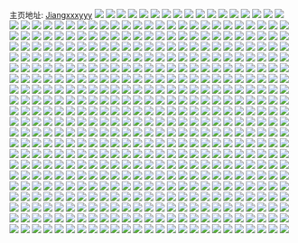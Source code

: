 主页地址: [Jiangxxxyyy](https://weibo.com/u/7471927245) 
![](https://wx4.sinaimg.cn/mw2000/0089FrBzly1h9nvkl5p7vj32eo37k4qr.jpg) 
![](https://wx4.sinaimg.cn/mw2000/0089FrBzly1h9nvkn4hvcj32012o11ky.jpg) 
![](https://wx4.sinaimg.cn/mw2000/0089FrBzly1h9nvkplzxpj32c02c07wi.jpg) 
![](https://wx4.sinaimg.cn/mw2000/0089FrBzly1h9nvl0hd2nj32eo37kqv8.jpg) 
![](https://wx4.sinaimg.cn/mw2000/0089FrBzly1h9nvkqwoydj33402c0kjm.jpg) 
![](https://wx4.sinaimg.cn/mw2000/0089FrBzly1h9nvl10vwqj30u01sywpw.jpg) 
![](https://wx4.sinaimg.cn/mw2000/0089FrBzly1h9mymc5925j32eo37k1l1.jpg) 
![](https://wx4.sinaimg.cn/mw2000/0089FrBzly1h9mymfoizgj32eo37k4qt.jpg) 
![](https://wx4.sinaimg.cn/mw2000/0089FrBzly1h9mymjp95rj32eo37kkjp.jpg) 
![](https://wx4.sinaimg.cn/mw2000/0089FrBzly1h9mymonhpkj32eo37kb2f.jpg) 
![](https://wx4.sinaimg.cn/mw2000/0089FrBzly1h9mymszazsj32eo37k4qu.jpg) 
![](https://wx4.sinaimg.cn/mw2000/0089FrBzly1h9mymwsemhj32eo37khdx.jpg) 
![](https://wx4.sinaimg.cn/mw2000/0089FrBzly1h9myn1isoxj32eo37ke84.jpg) 
![](https://wx4.sinaimg.cn/mw2000/0089FrBzly1h9myn4s3n7j32eo37kb2c.jpg) 
![](https://wx4.sinaimg.cn/mw2000/0089FrBzly1h9myn9c0prj32eo37ke85.jpg) 
![](https://wx4.sinaimg.cn/mw2000/0089FrBzly1h9mynd68vpj32eo37k7wk.jpg) 
![](https://wx4.sinaimg.cn/mw2000/0089FrBzly1h9mym8ur07j32eo37khdx.jpg) 
![](https://wx4.sinaimg.cn/mw2000/0089FrBzly1h9mynh9600j32eo37kx6s.jpg) 
![](https://wx4.sinaimg.cn/mw2000/0089FrBzly1h9icxwc5pqj30v914k0z1.jpg) 
![](https://wx4.sinaimg.cn/mw2000/0089FrBzly1h9g8l5suy2j343x65vhe1.jpg) 
![](https://wx4.sinaimg.cn/mw2000/0089FrBzly1h9fzcz7uvgj31o0280x6p.jpg) 
![](https://wx4.sinaimg.cn/mw2000/0089FrBzly1h9fzd0f9axj31o0280x6p.jpg) 
![](https://wx4.sinaimg.cn/mw2000/0089FrBzly1h910yukpkhj32c02c0hdu.jpg) 
![](https://wx4.sinaimg.cn/mw2000/0089FrBzly1h910ynezrwj32c02c0qv5.jpg) 
![](https://wx4.sinaimg.cn/mw2000/0089FrBzly1h910yosyqfj33342bcnpf.jpg) 
![](https://wx4.sinaimg.cn/mw2000/0089FrBzly1h910yrwpq5j33342bckjm.jpg) 
![](https://wx4.sinaimg.cn/mw2000/0089FrBzly1h910ymmo0dj32bc334x6q.jpg) 
![](https://wx4.sinaimg.cn/mw2000/0089FrBzly1h910yqs3l8j32c0340e82.jpg) 
![](https://wx4.sinaimg.cn/mw2000/0089FrBzly1h910ypokwcj32y027eqv5.jpg) 
![](https://wx4.sinaimg.cn/mw2000/0089FrBzly1h8uk4t01e6j30v91vo7a5.jpg) 
![](https://wx4.sinaimg.cn/mw2000/0089FrBzly1h8ubwvdkblj322o340u0y.jpg) 
![](https://wx4.sinaimg.cn/mw2000/0089FrBzly1h8t0bd9xluj30v915se31.jpg) 
![](https://wx4.sinaimg.cn/mw2000/0089FrBzly1h8t0f3g3gaj30v91vo7wh.jpg) 
![](https://wx4.sinaimg.cn/mw2000/0089FrBzly1h8t0bdmrb3j30sr1757eh.jpg) 
![](https://wx4.sinaimg.cn/mw2000/0089FrBzly1h8rs9hxsijj30ku2jkn9y.jpg) 
![](https://wx4.sinaimg.cn/mw2000/0089FrBzly1h8l5l6py26j31o0280x6p.jpg) 
![](https://wx4.sinaimg.cn/mw2000/0089FrBzly1h8l5ld1ooyj32c02c07wi.jpg) 
![](https://wx4.sinaimg.cn/mw2000/0089FrBzly1h8l5leee1pj33402c0kjn.jpg) 
![](https://wx4.sinaimg.cn/mw2000/0089FrBzly1h8juf8byvdj32c02c0e82.jpg) 
![](https://wx4.sinaimg.cn/mw2000/0089FrBzly1h8juf984yej32c02c0e82.jpg) 
![](https://wx4.sinaimg.cn/mw2000/0089FrBzly1h8fedany8jj31z31z3u0x.jpg) 
![](https://wx4.sinaimg.cn/mw2000/0089FrBzly1h8fedbsopoj32c02c07wi.jpg) 
![](https://wx4.sinaimg.cn/mw2000/0089FrBzly1h8bx5r81xzj30v91vo0z5.jpg) 
![](https://wx4.sinaimg.cn/mw2000/0089FrBzly1h889izwgv2j326u26uu0x.jpg) 
![](https://wx4.sinaimg.cn/mw2000/0089FrBzly1h82rkpc002j31e030cx6p.jpg) 
![](https://wx4.sinaimg.cn/mw2000/0089FrBzly1h82rkmujdxj31e030cu0x.jpg) 
![](https://wx4.sinaimg.cn/mw2000/0089FrBzly1h82rknfazrj31e030cnpd.jpg) 
![](https://wx4.sinaimg.cn/mw2000/0089FrBzly1h82rkog4gbj31e030cnpd.jpg) 
![](https://wx4.sinaimg.cn/mw2000/0089FrBzly1h82rkqqjowj31vg2hye81.jpg) 
![](https://wx4.sinaimg.cn/mw2000/0089FrBzly1h82rkm6hsnj312536c4qq.jpg) 
![](https://wx4.sinaimg.cn/mw2000/0089FrBzly1h82rkrob18j31e030ckjl.jpg) 
![](https://wx4.sinaimg.cn/mw2000/0089FrBzly1h82rktza85j31e030cx6p.jpg) 
![](https://wx4.sinaimg.cn/mw2000/0089FrBzly1h816lthv3vj30u018g0zz.jpg) 
![](https://wx4.sinaimg.cn/mw2000/0089FrBzly1h816ltpmdsj30u013utgu.jpg) 
![](https://wx4.sinaimg.cn/mw2000/0089FrBzly1h816lt0f0oj30u013yai1.jpg) 
![](https://wx4.sinaimg.cn/mw2000/0089FrBzly1h7z01s9klaj32c02c0kjm.jpg) 
![](https://wx4.sinaimg.cn/mw2000/0089FrBzly1h7z01rjgv9j32c02c0npe.jpg) 
![](https://wx4.sinaimg.cn/mw2000/0089FrBzly1h7tlp1s39fj32c02c0e82.jpg) 
![](https://wx4.sinaimg.cn/mw2000/0089FrBzly1h7tlp2t6ikj32c02c07wj.jpg) 
![](https://wx4.sinaimg.cn/mw2000/0089FrBzly1h7qo3vi692j31e030cb29.jpg) 
![](https://wx4.sinaimg.cn/mw2000/0089FrBzly1h7qo3pw7cyj31e030ckjl.jpg) 
![](https://wx4.sinaimg.cn/mw2000/0089FrBzly1h7qo3swhamj31e030ckjl.jpg) 
![](https://wx4.sinaimg.cn/mw2000/0089FrBzly1h7qo3qiuc4j31e030cb29.jpg) 
![](https://wx4.sinaimg.cn/mw2000/0089FrBzly1h7qo3s8nz3j31e030c7wi.jpg) 
![](https://wx4.sinaimg.cn/mw2000/0089FrBzly1h7qo3tjb2zj31e030ckjl.jpg) 
![](https://wx4.sinaimg.cn/mw2000/0089FrBzly1h7qo3rbug3j31e030cqv5.jpg) 
![](https://wx4.sinaimg.cn/mw2000/0089FrBzly1h7qo3u7mofj31e030ckjl.jpg) 
![](https://wx4.sinaimg.cn/mw2000/0089FrBzly1h7qo3uz9vij31e030cqv5.jpg) 
![](https://wx4.sinaimg.cn/mw2000/0089FrBzly1h7pl5ekkn2j32c02c0x6q.jpg) 
![](https://wx4.sinaimg.cn/mw2000/0089FrBzly1h7pl5d7io2j32c02c04qq.jpg) 
![](https://wx4.sinaimg.cn/mw2000/0089FrBzly1h7k93oibncj328k28k1ky.jpg) 
![](https://wx4.sinaimg.cn/mw2000/0089FrBzly1h7k93ph6zqj32c02c0qv6.jpg) 
![](https://wx4.sinaimg.cn/mw2000/0089FrBzly1h7hwuy4tkqj31o0280hdu.jpg) 
![](https://wx4.sinaimg.cn/mw2000/0089FrBzly1h7hwv0lcvdj32j736cx6q.jpg) 
![](https://wx4.sinaimg.cn/mw2000/0089FrBzly1h7hwv20zjwj31o0280qv6.jpg) 
![](https://wx4.sinaimg.cn/mw2000/0089FrBzly1h7hwv2zwgzj32c03407wi.jpg) 
![](https://wx4.sinaimg.cn/mw2000/0089FrBzly1h7hwvot78xj32c0340npe.jpg) 
![](https://wx4.sinaimg.cn/mw2000/0089FrBzly1h7fdgs1py1j30u0140dj0.jpg) 
![](https://wx4.sinaimg.cn/mw2000/0089FrBzly1h7fdgrudnwj30u0140k11.jpg) 
![](https://wx4.sinaimg.cn/mw2000/0089FrBzly1h7d98p7oxvj32c02c0qv5.jpg) 
![](https://wx4.sinaimg.cn/mw2000/0089FrBzly1h7d98qeyd5j32c02c01kz.jpg) 
![](https://wx4.sinaimg.cn/mw2000/0089FrBzly1h7d98olf5kj32c02c0u0y.jpg) 
![](https://wx4.sinaimg.cn/mw2000/0089FrBzly1h79gk1u4dfj32c0340u0x.jpg) 
![](https://wx4.sinaimg.cn/mw2000/0089FrBzly1h79gk134phj316w36cx6q.jpg) 
![](https://wx4.sinaimg.cn/mw2000/0089FrBzly1h79gjvobi1j31e030cu0x.jpg) 
![](https://wx4.sinaimg.cn/mw2000/0089FrBzly1h79gjxwtl2j31o028016f.jpg) 
![](https://wx4.sinaimg.cn/mw2000/0089FrBzly1h79gjyf473j31o01o07wh.jpg) 
![](https://wx4.sinaimg.cn/mw2000/0089FrBzly1h79gjz4qtgj320830cb29.jpg) 
![](https://wx4.sinaimg.cn/mw2000/0089FrBzly1h79gjw9fw0j31e030c1ky.jpg) 
![](https://wx4.sinaimg.cn/mw2000/0089FrBzly1h79gjwusnkj31e030ck13.jpg) 
![](https://wx4.sinaimg.cn/mw2000/0089FrBzly1h79gjxczgej31e030cqv5.jpg) 
![](https://wx4.sinaimg.cn/mw2000/0089FrBzly1h789dgslmfj30kg0kg77z.jpg) 
![](https://wx4.sinaimg.cn/mw2000/0089FrBzly1h72kd3he7tj32bc334n9k.jpg) 
![](https://wx4.sinaimg.cn/mw2000/0089FrBzly1h72kczo5zhj32bc2bckjo.jpg) 
![](https://wx4.sinaimg.cn/mw2000/0089FrBzly1h72kcv4kovj32bc334hdw.jpg) 
![](https://wx4.sinaimg.cn/mw2000/0089FrBzly1h72kd23dfzj32bc3347wm.jpg) 
![](https://wx4.sinaimg.cn/mw2000/0089FrBzly1h72kd0spovj31o0280qv7.jpg) 
![](https://wx4.sinaimg.cn/mw2000/0089FrBzly1h72kd45fvyj32bc334wqp.jpg) 
![](https://wx4.sinaimg.cn/mw2000/0089FrBzly1h72kcy3g0jj31l736cdxm.jpg) 
![](https://wx4.sinaimg.cn/mw2000/0089FrBzly1h72kcwqs04j324a36can6.jpg) 
![](https://wx4.sinaimg.cn/mw2000/0089FrBzly1h72kd5twnrj31sn36c4j2.jpg) 
![](https://wx4.sinaimg.cn/mw2000/0089FrBzly1h6vu3rf7oqj32c02c0dvw.jpg) 
![](https://wx4.sinaimg.cn/mw2000/0089FrBzly1h6vu3pgbe0j32bc334b29.jpg) 
![](https://wx4.sinaimg.cn/mw2000/0089FrBzly1h6vu3qmqnbj32c02c0e83.jpg) 
![](https://wx4.sinaimg.cn/mw2000/0089FrBzly1h6vu3s3vi9j32bc334dpa.jpg) 
![](https://wx4.sinaimg.cn/mw2000/0089FrBzly1h6vu3sqnigj32bc334wtt.jpg) 
![](https://wx4.sinaimg.cn/mw2000/0089FrBzly1h6vu3or52bj31e030cx6p.jpg) 
![](https://wx4.sinaimg.cn/mw2000/0089FrBzly1h6vu3tkz1nj31e030cqv5.jpg) 
![](https://wx4.sinaimg.cn/mw2000/0089FrBzly1h6vu3ujy6yj31e030cnpd.jpg) 
![](https://wx4.sinaimg.cn/mw2000/0089FrBzly1h6vu40lbbjj31bj36cws1.jpg) 
![](https://wx4.sinaimg.cn/mw2000/0089FrBzly1h6oju737yfj32c02c0qv6.jpg) 
![](https://wx4.sinaimg.cn/mw2000/0089FrBzly1h6oju61l7bj329u29ux6p.jpg) 
![](https://wx4.sinaimg.cn/mw2000/0089FrBzly1h6moy7ovk1j32bc334hdu.jpg) 
![](https://wx4.sinaimg.cn/mw2000/0089FrBzly1h6moy4i1i4j32bc334qhm.jpg) 
![](https://wx4.sinaimg.cn/mw2000/0089FrBzly1h6moy578qrj32bc2bcagw.jpg) 
![](https://wx4.sinaimg.cn/mw2000/0089FrBzly1h6moy3g7lkj32bc334x6q.jpg) 
![](https://wx4.sinaimg.cn/mw2000/0089FrBzly1h6moydhfbmj31o0280thb.jpg) 
![](https://wx4.sinaimg.cn/mw2000/0089FrBzly1h6moy6sem7j32bc33411q.jpg) 
![](https://wx4.sinaimg.cn/mw2000/0089FrBzly1h6moy63hjaj32bc334npe.jpg) 
![](https://wx4.sinaimg.cn/mw2000/0089FrBzly1h6moybpol3j32bc33418x.jpg) 
![](https://wx4.sinaimg.cn/mw2000/0089FrBzly1h6moyaqbhij32bc334471.jpg) 
![](https://wx4.sinaimg.cn/mw2000/0089FrBzly1h6moy8ccy5j32bc33445p.jpg) 
![](https://wx4.sinaimg.cn/mw2000/0089FrBzly1h6moy9r9qzj32bc3344qr.jpg) 
![](https://wx4.sinaimg.cn/mw2000/0089FrBzly1h6moyclp90j32bc334hdu.jpg) 
![](https://wx4.sinaimg.cn/mw2000/0089FrBzly1h6j7ma68b4j30sx0sxgo1.jpg) 
![](https://wx4.sinaimg.cn/mw2000/0089FrBzly1h6hx71rb30j32c0340qv7.jpg) 
![](https://wx4.sinaimg.cn/mw2000/0089FrBzly1h6hx732ittj32c0340x6q.jpg) 
![](https://wx4.sinaimg.cn/mw2000/0089FrBzly1h6hx742tszj31uk2grnpd.jpg) 
![](https://wx4.sinaimg.cn/mw2000/0089FrBzly1h6hx77d198j32c03401l3.jpg) 
![](https://wx4.sinaimg.cn/mw2000/0089FrBzly1h6hx75g6nbj33402c04qr.jpg) 
![](https://wx4.sinaimg.cn/mw2000/0089FrBzly1h69jkpczzoj32c0340x6q.jpg) 
![](https://wx4.sinaimg.cn/mw2000/0089FrBzly1h69jkn8z8bj32c03407wj.jpg) 
![](https://wx4.sinaimg.cn/mw2000/0089FrBzly1h69jkqojo9j32801o0e81.jpg) 
![](https://wx4.sinaimg.cn/mw2000/0089FrBzly1h69jkrt2m4j33402c0kjl.jpg) 
![](https://wx4.sinaimg.cn/mw2000/0089FrBzly1h69jktjg4tj32c0340qv6.jpg) 
![](https://wx4.sinaimg.cn/mw2000/0089FrBzly1h69jkv39kjj32c0340e82.jpg) 
![](https://wx4.sinaimg.cn/mw2000/0089FrBzly1h69jkwud29j32c0340qv6.jpg) 
![](https://wx4.sinaimg.cn/mw2000/0089FrBzly1h69jkyonngj32c0340hdu.jpg) 
![](https://wx4.sinaimg.cn/mw2000/0089FrBzly1h69jkzsqytj33402c0e81.jpg) 
![](https://wx4.sinaimg.cn/mw2000/0089FrBzly1h68ch8kcn6j33402c0x6q.jpg) 
![](https://wx4.sinaimg.cn/mw2000/0089FrBzly1h62htxortoj32c0340b2a.jpg) 
![](https://wx4.sinaimg.cn/mw2000/0089FrBzly1h62htwyltmj313y0u0dm2.jpg) 
![](https://wx4.sinaimg.cn/mw2000/0089FrBzly1h62htyslhuj32c03407wi.jpg) 
![](https://wx4.sinaimg.cn/mw2000/0089FrBzly1h62htzh34fj31o02804qp.jpg) 
![](https://wx4.sinaimg.cn/mw2000/0089FrBzly1h62hu02jarj32c0340x6p.jpg) 
![](https://wx4.sinaimg.cn/mw2000/0089FrBzly1h62hu150uqj32c0340hdu.jpg) 
![](https://wx4.sinaimg.cn/mw2000/0089FrBzly1h62hu2mk32j31o0280k5v.jpg) 
![](https://wx4.sinaimg.cn/mw2000/0089FrBzly1h62hu3nuvqj32c0340e83.jpg) 
![](https://wx4.sinaimg.cn/mw2000/0089FrBzly1h62hu4p2u2j32c0340kjm.jpg) 
![](https://wx4.sinaimg.cn/mw2000/0089FrBzly1h5ygf0ymkej32c0340kjl.jpg) 
![](https://wx4.sinaimg.cn/mw2000/0089FrBzly1h5ygf3ojfcj32c02c0b2a.jpg) 
![](https://wx4.sinaimg.cn/mw2000/0089FrBzly1h5ygf5x0uvj32c0340kjl.jpg) 
![](https://wx4.sinaimg.cn/mw2000/0089FrBzly1h5ygf75rzaj32c0340b2b.jpg) 
![](https://wx4.sinaimg.cn/mw2000/0089FrBzly1h5ygf1qb26j32c02c0hdt.jpg) 
![](https://wx4.sinaimg.cn/mw2000/0089FrBzly1h5ygf2sadvj32c0340u0x.jpg) 
![](https://wx4.sinaimg.cn/mw2000/0089FrBzly1h5ygfaxp8sj31wn2jje82.jpg) 
![](https://wx4.sinaimg.cn/mw2000/0089FrBzly1h5ygf5662nj31o0280kjm.jpg) 
![](https://wx4.sinaimg.cn/mw2000/0089FrBzly1h5ygf05ckaj31o0280kjl.jpg) 
![](https://wx4.sinaimg.cn/mw2000/0089FrBzly1h5dfvatxnhj32c02c07wi.jpg) 
![](https://wx4.sinaimg.cn/mw2000/0089FrBzly1h5dfvbhqezj31vt1vtb29.jpg) 
![](https://wx4.sinaimg.cn/mw2000/0089FrBzly1h5dfvedeg3j32c02c07wi.jpg) 
![](https://wx4.sinaimg.cn/mw2000/0089FrBzly1h5dfvcrh8oj33402c0kjn.jpg) 
![](https://wx4.sinaimg.cn/mw2000/0089FrBzly1h5dfv9bxqvj32c02c0x6p.jpg) 
![](https://wx4.sinaimg.cn/mw2000/0089FrBzly1h5dfvf9z9fj32c02c0e82.jpg) 
![](https://wx4.sinaimg.cn/mw2000/0089FrBzly1h5dfvg8a4kj32c02c07wi.jpg) 
![](https://wx4.sinaimg.cn/mw2000/0089FrBzly1h5dfvh84v5j32c02c01ky.jpg) 
![](https://wx4.sinaimg.cn/mw2000/0089FrBzly1h5dfvdcmmyj30zj1begqa.jpg) 
![](https://wx4.sinaimg.cn/mw2000/0089FrBzly1h4eve3ty73j32yo4g0u0z.jpg) 
![](https://wx4.sinaimg.cn/mw2000/0089FrBzly1h4eve6hacoj32yo4g01l0.jpg) 
![](https://wx4.sinaimg.cn/mw2000/0089FrBzly1h4eve99jshj32yo4g0x6s.jpg) 
![](https://wx4.sinaimg.cn/mw2000/0089FrBzly1h4evec751hj32yo4g07wk.jpg) 
![](https://wx4.sinaimg.cn/mw2000/0089FrBzly1h4eveen6jij32yo4g01l0.jpg) 
![](https://wx4.sinaimg.cn/mw2000/0089FrBzly1h4evellz6rj32yo4g0npg.jpg) 
![](https://wx4.sinaimg.cn/mw2000/0089FrBzly1h4evehkmbnj32yo4g0kjo.jpg) 
![](https://wx4.sinaimg.cn/mw2000/0089FrBzly1h4eve0ouvlj32yo4g0u11.jpg) 
![](https://wx4.sinaimg.cn/mw2000/0089FrBzly1h4evffuywcj32yo4g0npf.jpg) 
![](https://wx4.sinaimg.cn/mw2000/0089FrBzly1h4ev9c025gj32c03401kz.jpg) 
![](https://wx4.sinaimg.cn/mw2000/0089FrBzly1h4ev9dljwpj32c0340qv6.jpg) 
![](https://wx4.sinaimg.cn/mw2000/0089FrBzly1h4ev9fp82bj32c03404qs.jpg) 
![](https://wx4.sinaimg.cn/mw2000/0089FrBzly1h4ev9hjwhfj31401hc1ky.jpg) 
![](https://wx4.sinaimg.cn/mw2000/0089FrBzly1h4ev9j32gjj32c03407wk.jpg) 
![](https://wx4.sinaimg.cn/mw2000/0089FrBzly1h4ev9lhj7sj32c0340x6t.jpg) 
![](https://wx4.sinaimg.cn/mw2000/0089FrBzly1h4ev9n7775j30v915okjm.jpg) 
![](https://wx4.sinaimg.cn/mw2000/0089FrBzly1h4ev9oa4f7j32c0340b2a.jpg) 
![](https://wx4.sinaimg.cn/mw2000/0089FrBzly1h4ev9q5ztuj32c0340b29.jpg) 
![](https://wx4.sinaimg.cn/mw2000/0089FrBzly1h4ev6ebzooj32c02c0x6p.jpg) 
![](https://wx4.sinaimg.cn/mw2000/0089FrBzly1h4ev6d9vn9j32c02c0u0x.jpg) 
![](https://wx4.sinaimg.cn/mw2000/0089FrBzly1h4ev6fu4i7j32c03401kz.jpg) 
![](https://wx4.sinaimg.cn/mw2000/0089FrBzly1h4ev6grm7xj32c02c0kjl.jpg) 
![](https://wx4.sinaimg.cn/mw2000/0089FrBzly1h4ev6cee7gj30xy0yr0ug.jpg) 
![](https://wx4.sinaimg.cn/mw2000/0089FrBzly1h4ev6bsitnj32c02c0kjl.jpg) 
![](https://wx4.sinaimg.cn/mw2000/0089FrBzly1h4ev6iz191j32c02c0hdx.jpg) 
![](https://wx4.sinaimg.cn/mw2000/0089FrBzly1h4ev6kgj4rj32c02c0qv8.jpg) 
![](https://wx4.sinaimg.cn/mw2000/0089FrBzly1h4ev6l8mqkj32c02c0npd.jpg) 
![](https://wx4.sinaimg.cn/mw2000/0089FrBzly1h41wl0dlj1j30v915oaqs.jpg) 
![](https://wx4.sinaimg.cn/mw2000/0089FrBzly1h41wl21kgzj30v915oar7.jpg) 
![](https://wx4.sinaimg.cn/mw2000/0089FrBzly1h41wl0sz3xj30v915oarz.jpg) 
![](https://wx4.sinaimg.cn/mw2000/0089FrBzly1h41wl01b0mj30v915o7js.jpg) 
![](https://wx4.sinaimg.cn/mw2000/0089FrBzly1h41wl13509j30v915owvi.jpg) 
![](https://wx4.sinaimg.cn/mw2000/0089FrBzly1h41wl1dstmj30v915ok3n.jpg) 
![](https://wx4.sinaimg.cn/mw2000/0089FrBzly1h41wl1r045j30v915oh04.jpg) 
![](https://wx4.sinaimg.cn/mw2000/0089FrBzly1h41wl2d9fyj30v915oto4.jpg) 
![](https://wx4.sinaimg.cn/mw2000/0089FrBzly1h41wl2mvogj30p20iswje.jpg) 
![](https://wx4.sinaimg.cn/mw2000/0089FrBzly1h41p3gz97wj32c02c07wi.jpg) 
![](https://wx4.sinaimg.cn/mw2000/0089FrBzly1h400345iwrj32c02c0hdt.jpg) 
![](https://wx4.sinaimg.cn/mw2000/0089FrBzly1h37ltqx5n2j32c02c04qq.jpg) 
![](https://wx4.sinaimg.cn/mw2000/0089FrBzly1h37ltsji9qj32c02c0x6p.jpg) 
![](https://wx4.sinaimg.cn/mw2000/0089FrBzly1h37lttlsb4j327u27u4qq.jpg) 
![](https://wx4.sinaimg.cn/mw2000/0089FrBzly1h36k1piv45j3282282qv5.jpg) 
![](https://wx4.sinaimg.cn/mw2000/0089FrBzly1h36k1otwsjj32c02c07wi.jpg) 
![](https://wx4.sinaimg.cn/mw2000/0089FrBzly1h36k1qfrbuj32c02c0u0y.jpg) 
![](https://wx4.sinaimg.cn/mw2000/0089FrBzly1h35o5oxpicj325n25nqv5.jpg) 
![](https://wx4.sinaimg.cn/mw2000/0089FrBzly1h35o5nh17hj32c02c0hdu.jpg) 
![](https://wx4.sinaimg.cn/mw2000/0089FrBzly1h35o5qfp14j321m21m4qq.jpg) 
![](https://wx4.sinaimg.cn/mw2000/0089FrBzly1h357fkfbqkj32c02c0kjm.jpg) 
![](https://wx4.sinaimg.cn/mw2000/0089FrBzly1h357fjmq5uj32c02c0npe.jpg) 
![](https://wx4.sinaimg.cn/mw2000/0089FrBzly1h34gkrfv38j32c02c0u0x.jpg) 
![](https://wx4.sinaimg.cn/mw2000/0089FrBzly1h34gkqas9lj32c02c04qq.jpg) 
![](https://wx4.sinaimg.cn/mw2000/0089FrBzly1h34gkoz2b2j32c02c0hdt.jpg) 
![](https://wx4.sinaimg.cn/mw2000/0089FrBzly1h34gkvppuaj32c02c01ky.jpg) 
![](https://wx4.sinaimg.cn/mw2000/0089FrBzly1h34gksbcm1j32c02c0hdt.jpg) 
![](https://wx4.sinaimg.cn/mw2000/0089FrBzly1h34gku27p1j32c02c0u0x.jpg) 
![](https://wx4.sinaimg.cn/mw2000/0089FrBzly1h34gkuv56lj32c02c0x6p.jpg) 
![](https://wx4.sinaimg.cn/mw2000/0089FrBzly1h34gkwgo6tj32c02c01ky.jpg) 
![](https://wx4.sinaimg.cn/mw2000/0089FrBzly1h34gkxe80xj32c02c0kjm.jpg) 
![](https://wx4.sinaimg.cn/mw2000/0089FrBzly1h34gkoff0rj32801o0quy.jpg) 
![](https://wx4.sinaimg.cn/mw2000/0089FrBzly1h33dqpajt5j32c02c0u0y.jpg) 
![](https://wx4.sinaimg.cn/mw2000/0089FrBzly1h33dqob7zvj32c02c0qv6.jpg) 
![](https://wx4.sinaimg.cn/mw2000/0089FrBzly1h33dqqjcfkj32c02c07wi.jpg) 
![](https://wx4.sinaimg.cn/mw2000/0089FrBzly1h3217hbv3cj32c02c07wi.jpg) 
![](https://wx4.sinaimg.cn/mw2000/0089FrBzly1h3217ifjs3j32c02c0npe.jpg) 
![](https://wx4.sinaimg.cn/mw2000/0089FrBzly1h3217j6bybj32c02c0npe.jpg) 
![](https://wx4.sinaimg.cn/mw2000/0089FrBzly1h3157h3g5kj32c02c0u0x.jpg) 
![](https://wx4.sinaimg.cn/mw2000/0089FrBzly1h3157i7b9aj32c02c0e82.jpg) 
![](https://wx4.sinaimg.cn/mw2000/0089FrBzly1h3157gdwrcj32c02c0x6p.jpg) 
![](https://wx4.sinaimg.cn/mw2000/0089FrBzly1h2zizlxvg7j32by33xhdv.jpg) 
![](https://wx4.sinaimg.cn/mw2000/0089FrBzly1h2y9hr95vmj313q1gz7ub.jpg) 
![](https://wx4.sinaimg.cn/mw2000/0089FrBzly1h2y9hvrcnzj32c02c0e81.jpg) 
![](https://wx4.sinaimg.cn/mw2000/0089FrBzly1h2y9hrulrmj32c02c0kjl.jpg) 
![](https://wx4.sinaimg.cn/mw2000/0089FrBzly1h2y9hskax5j32c02c0kjl.jpg) 
![](https://wx4.sinaimg.cn/mw2000/0089FrBzly1h2y9huyoayj31yz1y6npd.jpg) 
![](https://wx4.sinaimg.cn/mw2000/0089FrBzly1h2y9ht9eyyj32c02c0b29.jpg) 
![](https://wx4.sinaimg.cn/mw2000/0089FrBzly1h2y9hu99knj32c02c0b2a.jpg) 
![](https://wx4.sinaimg.cn/mw2000/0089FrBzly1h2y9hqolppj32c02c0x6p.jpg) 
![](https://wx4.sinaimg.cn/mw2000/0089FrBzly1h2y9hwqggkj32c02c0x6p.jpg) 
![](https://wx4.sinaimg.cn/mw2000/0089FrBzly1h2waslbweyj32c0340e3k.jpg) 
![](https://wx4.sinaimg.cn/mw2000/0089FrBzly1h2wasmkfhxj32bc334hdv.jpg) 
![](https://wx4.sinaimg.cn/mw2000/0089FrBzly1h2waskhf6wj32c02c0qv5.jpg) 
![](https://wx4.sinaimg.cn/mw2000/0089FrBzly1h2wasnhvyij32c0340hdu.jpg) 
![](https://wx4.sinaimg.cn/mw2000/0089FrBzly1h2wasoc47cj33402c0kjl.jpg) 
![](https://wx4.sinaimg.cn/mw2000/0089FrBzly1h2waspch4mj32c02c0qv5.jpg) 
![](https://wx4.sinaimg.cn/mw2000/0089FrBzly1h2waspzvizj316v16w4qp.jpg) 
![](https://wx4.sinaimg.cn/mw2000/0089FrBzly1h2wasqq2h5j32c02c04qq.jpg) 
![](https://wx4.sinaimg.cn/mw2000/0089FrBzly1h2wasroac3j32c02c0u0x.jpg) 
![](https://wx4.sinaimg.cn/mw2000/0089FrBzly1h2skin247vj31o0280e82.jpg) 
![](https://wx4.sinaimg.cn/mw2000/0089FrBzly1h2skj85258j31o0280e82.jpg) 
![](https://wx4.sinaimg.cn/mw2000/0089FrBzly1h2skj5gm3tj33402c0npe.jpg) 
![](https://wx4.sinaimg.cn/mw2000/0089FrBzly1h2skj9i7qaj33402c0u0y.jpg) 
![](https://wx4.sinaimg.cn/mw2000/0089FrBzly1h2llpp29jcj32801o0npe.jpg) 
![](https://wx4.sinaimg.cn/mw2000/0089FrBzly1h2llprdqzuj32801o0e82.jpg) 
![](https://wx4.sinaimg.cn/mw2000/0089FrBzly1h2llplzsh4j32bc3347wo.jpg) 
![](https://wx4.sinaimg.cn/mw2000/0089FrBzly1h29zhsj858j32c02c0x6p.jpg) 
![](https://wx4.sinaimg.cn/mw2000/0089FrBzly1h29zhrekpjj32c02c0u0y.jpg) 
![](https://wx4.sinaimg.cn/mw2000/0089FrBzly1h29zhumzb0j32bc334qv7.jpg) 
![](https://wx4.sinaimg.cn/mw2000/0089FrBzly1h29zhvjdo4j31o0280qv5.jpg) 
![](https://wx4.sinaimg.cn/mw2000/0089FrBzly1h29zhw9y5dj31ge1xve81.jpg) 
![](https://wx4.sinaimg.cn/mw2000/0089FrBzly1h29zhytuy8j32c02c0kjm.jpg) 
![](https://wx4.sinaimg.cn/mw2000/0089FrBzly1h29zi25g32j32c02c01ky.jpg) 
![](https://wx4.sinaimg.cn/mw2000/0089FrBzly1h29zi5mdrvj30tu13sdwe.jpg) 
![](https://wx4.sinaimg.cn/mw2000/0089FrBzly1h29zi4lm5aj32bc334b2b.jpg) 
![](https://wx4.sinaimg.cn/mw2000/0089FrBzly1h222eiymy8j322m33wu0y.jpg) 
![](https://wx4.sinaimg.cn/mw2000/0089FrBzly1h1u968bwxlj32b31jeb2b.jpg) 
![](https://wx4.sinaimg.cn/mw2000/0089FrBzly1h1acxqw38sj32bc334x6q.jpg) 
![](https://wx4.sinaimg.cn/mw2000/0089FrBzly1h1acy24nf0j32bc334b2b.jpg) 
![](https://wx4.sinaimg.cn/mw2000/0089FrBzly1h1acxziqp4j32bc3347wk.jpg) 
![](https://wx4.sinaimg.cn/mw2000/0089FrBzly1h1acxu52uej32bc334hdw.jpg) 
![](https://wx4.sinaimg.cn/mw2000/0089FrBzly1h1acy6top0j32bc334e82.jpg) 
![](https://wx4.sinaimg.cn/mw2000/0089FrBzly1h1acy4t39vj32bc3344qr.jpg) 
![](https://wx4.sinaimg.cn/mw2000/0089FrBzly1h1acy9fir7j32bc334hdv.jpg) 
![](https://wx4.sinaimg.cn/mw2000/0089FrBzly1h1acxwle0kj30v91vo7wh.jpg) 
![](https://wx4.sinaimg.cn/mw2000/0089FrBzly1h1acyajyx8j31o02801kx.jpg) 
![](https://wx4.sinaimg.cn/mw2000/0089FrBzly1h116jmyys8j32bc3344qr.jpg) 
![](https://wx4.sinaimg.cn/mw2000/0089FrBzly1h116jd2r6nj32bc3341kz.jpg) 
![](https://wx4.sinaimg.cn/mw2000/0089FrBzly1h116jyxs6cj32bb3324qr.jpg) 
![](https://wx4.sinaimg.cn/mw2000/0089FrBzly1h116jkjpqvj32bc3347wj.jpg) 
![](https://wx4.sinaimg.cn/mw2000/0089FrBzly1h116jgd77mj32bc334b2b.jpg) 
![](https://wx4.sinaimg.cn/mw2000/0089FrBzly1h116jvel54j32bc334000.jpg) 
![](https://wx4.sinaimg.cn/mw2000/0089FrBzly1h116jqg8nej32bc334u0y.jpg) 
![](https://wx4.sinaimg.cn/mw2000/0089FrBzly1h116jajcjsj32bc334hdt.jpg) 
![](https://wx4.sinaimg.cn/mw2000/0089FrBzly1h116jx7xarj32bb332e83.jpg) 
![](https://wx4.sinaimg.cn/mw2000/0089FrBzly1h0qzoc4o88j31o02801kx.jpg) 
![](https://wx4.sinaimg.cn/mw2000/0089FrBzly1h0qzobayehj32bb332b2b.jpg) 
![](https://wx4.sinaimg.cn/mw2000/0089FrBzly1h0qzold88ej31hc0u0az7.jpg) 
![](https://wx4.sinaimg.cn/mw2000/0089FrBzly1h0qzonrtv0j32bb332hdv.jpg) 
![](https://wx4.sinaimg.cn/mw2000/0089FrBzly1h0qzofxthnj32bb332qv6.jpg) 
![](https://wx4.sinaimg.cn/mw2000/0089FrBzly1h0qzoij4vpj32bb332hdw.jpg) 
![](https://wx4.sinaimg.cn/mw2000/0089FrBzly1h0qzokjxouj31ps2aee82.jpg) 
![](https://wx4.sinaimg.cn/mw2000/0089FrBzly1h0qzodmzyzj32801o01ky.jpg) 
![](https://wx4.sinaimg.cn/mw2000/0089FrBzly1h0qzoqd90oj32bb332x6q.jpg) 
![](https://wx4.sinaimg.cn/mw2000/0089FrBzly1h0k2sxb0nhj32bb332u0z.jpg) 
![](https://wx4.sinaimg.cn/mw2000/0089FrBzly1h0k2tamzbmj32bb332000.jpg) 
![](https://wx4.sinaimg.cn/mw2000/0089FrBzly1h0k2t3b7tcj32bb332qv9.jpg) 
![](https://wx4.sinaimg.cn/mw2000/0089FrBzly1h0k2t7xplrj32bb3327wj.jpg) 
![](https://wx4.sinaimg.cn/mw2000/0089FrBzly1h0k2skx1thj32bb3327wj.jpg) 
![](https://wx4.sinaimg.cn/mw2000/0089FrBzly1h0k2t4xn9tj32c02c0qv5.jpg) 
![](https://wx4.sinaimg.cn/mw2000/0089FrBzly1h0k2sng4pzj32bb332e83.jpg) 
![](https://wx4.sinaimg.cn/mw2000/0089FrBzly1h0k2ssy5y5j32bb3321kz.jpg) 
![](https://wx4.sinaimg.cn/mw2000/0089FrBzly1h0k2sq0nubj32bb3324qr.jpg) 
![](https://wx4.sinaimg.cn/mw2000/0089FrBzly1h0dy5796w5j32b92b9h44.jpg) 
![](https://wx4.sinaimg.cn/mw2000/0089FrBzly1h0dy547nklj32bb332kjn.jpg) 
![](https://wx4.sinaimg.cn/mw2000/0089FrBzly1h0dy56ak3ej32c02c0kjm.jpg) 
![](https://wx4.sinaimg.cn/mw2000/0089FrBzly1h0dy5e7ju3j32b92b9npe.jpg) 
![](https://wx4.sinaimg.cn/mw2000/0089FrBzly1h0dy5azpslj31uu2h4kjm.jpg) 
![](https://wx4.sinaimg.cn/mw2000/0089FrBzly1h0dy5bdcg5j30v91jkjvj.jpg) 
![](https://wx4.sinaimg.cn/mw2000/0089FrBzly1h0dy5brx0fj31de0rg0wo.jpg) 
![](https://wx4.sinaimg.cn/mw2000/0089FrBzly1h07bqd8hlvj30uq14ydyf.jpg) 
![](https://wx4.sinaimg.cn/mw2000/0089FrBzly1h07bqgjncvj32c02c04qr.jpg) 
![](https://wx4.sinaimg.cn/mw2000/0089FrBzly1h07bqek42ej33332bcx6q.jpg) 
![](https://wx4.sinaimg.cn/mw2000/0089FrBzly1h07bqk433kj32bb3327wj.jpg) 
![](https://wx4.sinaimg.cn/mw2000/0089FrBzly1h07bqi5y1uj32c02c0b2b.jpg) 
![](https://wx4.sinaimg.cn/mw2000/0089FrBzly1h07bqchp2oj330c208u0x.jpg) 
![](https://wx4.sinaimg.cn/mw2000/0089FrBzly1h07bql3qkmj32bb3324qr.jpg) 
![](https://wx4.sinaimg.cn/mw2000/0089FrBzly1h07bqmtp5kj32801o0npd.jpg) 
![](https://wx4.sinaimg.cn/mw2000/0089FrBzly1h07buehzd3j30u01mw44s.jpg) 
![](https://wx4.sinaimg.cn/mw2000/0089FrBzly1h042m9j9laj31gy1gy7wh.jpg) 
![](https://wx4.sinaimg.cn/mw2000/0089FrBzly1h042mjs4x5j32bb332x6q.jpg) 
![](https://wx4.sinaimg.cn/mw2000/0089FrBzly1h042mrc0sqj32bb332npg.jpg) 
![](https://wx4.sinaimg.cn/mw2000/0089FrBzly1h000mrl7jnj3193193e51.jpg) 
![](https://wx4.sinaimg.cn/mw2000/0089FrBzly1h000mp5cddj31g41g41kx.jpg) 
![](https://wx4.sinaimg.cn/mw2000/0089FrBzly1h000o78qs1j31yc2lse82.jpg) 
![](https://wx4.sinaimg.cn/mw2000/0089FrBzly1h000mt8safj32c02c0x6q.jpg) 
![](https://wx4.sinaimg.cn/mw2000/0089FrBzly1h000mwn0ldj31wd1wd1ky.jpg) 
![](https://wx4.sinaimg.cn/mw2000/0089FrBzly1h000mury04j32c02c04qr.jpg) 
![](https://wx4.sinaimg.cn/mw2000/0089FrBzly1h000mvekxyj31af1af1ew.jpg) 
![](https://wx4.sinaimg.cn/mw2000/0089FrBzly1h000mvuup9j31ha1hax6a.jpg) 
![](https://wx4.sinaimg.cn/mw2000/0089FrBzly1h000mtmbqfj30u0140tqr.jpg) 
![](https://wx4.sinaimg.cn/mw2000/0089FrBzly1gzys27ar32j30xc38ohdu.jpg) 
![](https://wx4.sinaimg.cn/mw2000/0089FrBzly1gzys2831owj30xc2gwkjl.jpg) 
![](https://wx4.sinaimg.cn/mw2000/0089FrBzly1gzys29l9nuj30xc38ob2a.jpg) 
![](https://wx4.sinaimg.cn/mw2000/0089FrBzly1gzys2akkehj30xc2gw4qp.jpg) 
![](https://wx4.sinaimg.cn/mw2000/0089FrBzly1gzys2bod20j30xc2gwe81.jpg) 
![](https://wx4.sinaimg.cn/mw2000/0089FrBzly1gzys2dndypj30xc3e8x6p.jpg) 
![](https://wx4.sinaimg.cn/mw2000/0089FrBzly1gzys2ffhd4j30xc38ou0x.jpg) 
![](https://wx4.sinaimg.cn/mw2000/0089FrBzly1gzys2g788jj30xc2gwkjl.jpg) 
![](https://wx4.sinaimg.cn/mw2000/0089FrBzly1gzys2haussj315o3h0npe.jpg) 
![](https://wx4.sinaimg.cn/mw2000/0089FrBzly1gzys26022ij30xc2gw1kx.jpg) 
![](https://wx4.sinaimg.cn/mw2000/0089FrBzly1gyyfht7zrpj32bc334b2c.jpg) 
![](https://wx4.sinaimg.cn/mw2000/0089FrBzly1gyyfhvkov0j30om0gegq4.jpg) 
![](https://wx4.sinaimg.cn/mw2000/0089FrBzly1gyyfhxkhr9j330c208u0y.jpg) 
![](https://wx4.sinaimg.cn/mw2000/0089FrBzly1gyyfhmv5uaj330c208e83.jpg) 
![](https://wx4.sinaimg.cn/mw2000/0089FrBzly1gyyfhv7v5uj32c02c0qv6.jpg) 
![](https://wx4.sinaimg.cn/mw2000/0089FrBzly1gyyfhpqnb3j30qa0hkn6c.jpg) 
![](https://wx4.sinaimg.cn/mw2000/0089FrBzly1gyyfhlevd4j32bc2bcqv6.jpg) 
![](https://wx4.sinaimg.cn/mw2000/0089FrBzly1gyyfhq6u3wj31o01o0axz.jpg) 
![](https://wx4.sinaimg.cn/mw2000/0089FrBzly1gyyfho9ei6j32bc3344qq.jpg) 
![](https://wx4.sinaimg.cn/mw2000/0089FrBzly1gyo1vm8zylj32bc334npd.jpg) 
![](https://wx4.sinaimg.cn/mw2000/0089FrBzly1gyo1voa0wdj32be2beu0y.jpg) 
![](https://wx4.sinaimg.cn/mw2000/0089FrBzly1gyo1vx2eqsj33343341l1.jpg) 
![](https://wx4.sinaimg.cn/mw2000/0089FrBzly1gyo1vrizp2j31jk2bcnpe.jpg) 
![](https://wx4.sinaimg.cn/mw2000/0089FrBzly1gyo1vpzmskj32v625eu0y.jpg) 
![](https://wx4.sinaimg.cn/mw2000/0089FrBzly1gyo1vtghesj32bc2bckjn.jpg) 
![](https://wx4.sinaimg.cn/mw2000/0089FrBzly1gyo1vyhglbj32x02x0x6q.jpg) 
![](https://wx4.sinaimg.cn/mw2000/0089FrBzly1gyo1vkyhqzj32x02x07wj.jpg) 
![](https://wx4.sinaimg.cn/mw2000/0089FrBzly1gyo1vzm4gdj32bc334u0y.jpg) 
![](https://wx4.sinaimg.cn/mw2000/0089FrBzly1gyeoi5sm9qj32c02c0npe.jpg) 
![](https://wx4.sinaimg.cn/mw2000/0089FrBzly1gyeoi7agy0j32c02c01ky.jpg) 
![](https://wx4.sinaimg.cn/mw2000/0089FrBzly1gyeoi9g2idj32c02c0b2b.jpg) 
![](https://wx4.sinaimg.cn/mw2000/0089FrBzly1gyeoiceuixj32c02c0b2a.jpg) 
![](https://wx4.sinaimg.cn/mw2000/0089FrBzly1gyeoiawyjbj32x02x01kz.jpg) 
![](https://wx4.sinaimg.cn/mw2000/0089FrBzly1gyeoiddn70j32c02c0u0x.jpg) 
![](https://wx4.sinaimg.cn/mw2000/0089FrBzly1gyeoiga1ztj33341qi4qr.jpg) 
![](https://wx4.sinaimg.cn/mw2000/0089FrBzly1gyeoieqdk1j32x02x0e83.jpg) 
![](https://wx4.sinaimg.cn/mw2000/0089FrBzly1gyeoi2u788j33332bckjn.jpg) 
![](https://wx4.sinaimg.cn/mw2000/0089FrBzly1gybb67ra3rj3334334kjm.jpg) 
![](https://wx4.sinaimg.cn/mw2000/0089FrBzly1gybb6a306ej3206206qv5.jpg) 
![](https://wx4.sinaimg.cn/mw2000/0089FrBzly1gybb66izirj32c02c01ky.jpg) 
![](https://wx4.sinaimg.cn/mw2000/0089FrBzly1gybb68w4wwj32c02c0b2a.jpg) 
![](https://wx4.sinaimg.cn/mw2000/0089FrBzly1gybb6bi77mj32bc2bcqv6.jpg) 
![](https://wx4.sinaimg.cn/mw2000/0089FrBzly1gybb6egb4ij32c02c04qq.jpg) 
![](https://wx4.sinaimg.cn/mw2000/0089FrBzly1gybb65p6lnj32c02c01kz.jpg) 
![](https://wx4.sinaimg.cn/mw2000/0089FrBzly1gybb64iixvj32ba2bax6q.jpg) 
![](https://wx4.sinaimg.cn/mw2000/0089FrBzly1gybb6dcosdj32x02x0npe.jpg) 
![](https://wx4.sinaimg.cn/mw2000/0089FrBzly1gxxgks1r4cj315o3gz4qq.jpg) 
![](https://wx4.sinaimg.cn/mw2000/0089FrBzly1gxxgkttchoj30u02i01kx.jpg) 
![](https://wx4.sinaimg.cn/mw2000/0089FrBzly1gxxgkw3huij30u02i01kx.jpg) 
![](https://wx4.sinaimg.cn/mw2000/0089FrBzly1gxxgkz3rvpj30u02i0hdt.jpg) 
![](https://wx4.sinaimg.cn/mw2000/0089FrBzly1gxxgl1zv7hj30u02i0b29.jpg) 
![](https://wx4.sinaimg.cn/mw2000/0089FrBzly1gxxgl54tmzj30u01o0hbh.jpg) 
![](https://wx4.sinaimg.cn/mw2000/0089FrBzly1gxxgl6c3mlj30u0140kd4.jpg) 
![](https://wx4.sinaimg.cn/mw2000/0089FrBzly1gxxgl7hv4ij30ty140e0j.jpg) 
![](https://wx4.sinaimg.cn/mw2000/0089FrBzly1gxxgkq5ul2j30ty140qj0.jpg) 
![](https://wx4.sinaimg.cn/mw2000/0089FrBzly1gxqz5m01roj312g2bc4qp.jpg) 
![](https://wx4.sinaimg.cn/mw2000/0089FrBzly1gxqz5mnw15j312g2bc1kx.jpg) 
![](https://wx4.sinaimg.cn/mw2000/0089FrBzly1gxqz5ov9epj312g2bcno3.jpg) 
![](https://wx4.sinaimg.cn/mw2000/0089FrBzly1gxqz5nahb6j312g2bcax3.jpg) 
![](https://wx4.sinaimg.cn/mw2000/0089FrBzly1gxqz5qeaahj312g2bcb29.jpg) 
![](https://wx4.sinaimg.cn/mw2000/0089FrBzly1gxqz5l2ed4j312g2bce73.jpg) 
![](https://wx4.sinaimg.cn/mw2000/0089FrBzly1gxqz5o2evzj312g2bc1kx.jpg) 
![](https://wx4.sinaimg.cn/mw2000/0089FrBzly1gxqz5pik6aj312g2bcb0w.jpg) 
![](https://wx4.sinaimg.cn/mw2000/0089FrBzly1gxqz5rfw4tj312g2bc1kx.jpg) 
![](https://wx4.sinaimg.cn/mw2000/0089FrBzly1gx3d87deqaj315o2bce81.jpg) 
![](https://wx4.sinaimg.cn/mw2000/0089FrBzly1gx3d89ux0pj315o2bc7wh.jpg) 
![](https://wx4.sinaimg.cn/mw2000/0089FrBzly1gx3d8cka4qj315o2bc7wh.jpg) 
![](https://wx4.sinaimg.cn/mw2000/0089FrBzly1gx3d8n8waqj32c02c04qs.jpg) 
![](https://wx4.sinaimg.cn/mw2000/0089FrBzly1gx3d8giwfoj32801o0hdt.jpg) 
![](https://wx4.sinaimg.cn/mw2000/0089FrBzly1gx3d8t2f42j32c02c0x6p.jpg) 
![](https://wx4.sinaimg.cn/mw2000/0089FrBzly1gx3ddqif17j315o2bce81.jpg) 
![](https://wx4.sinaimg.cn/mw2000/0089FrBzly1gx3d8p48jkj315o2bckj4.jpg) 
![](https://wx4.sinaimg.cn/mw2000/0089FrBzly1gx3d847x2lj315o2bce81.jpg) 
![](https://wx4.sinaimg.cn/mw2000/0089FrBzly1gwupa9pkrsj315o2bcnpd.jpg) 
![](https://wx4.sinaimg.cn/mw2000/0089FrBzly1gwupac638kj30v81vo48j.jpg) 
![](https://wx4.sinaimg.cn/mw2000/0089FrBzly1gwupakig32j315o2bce81.jpg) 
![](https://wx4.sinaimg.cn/mw2000/0089FrBzly1gwupaswpzgj315o2bce81.jpg) 
![](https://wx4.sinaimg.cn/mw2000/0089FrBzly1gwupawngkdj315o2bcb29.jpg) 
![](https://wx4.sinaimg.cn/mw2000/0089FrBzly1gwupb3ak1vj315o2bce81.jpg) 
![](https://wx4.sinaimg.cn/mw2000/0089FrBzly1gwutstn8xaj315o2bchdt.jpg) 
![](https://wx4.sinaimg.cn/mw2000/0089FrBzly1gwupa6cft6j31o0280toe.jpg) 
![](https://wx4.sinaimg.cn/mw2000/0089FrBzly1gwv2jb5xtxj315o2bce81.jpg) 
![](https://wx4.sinaimg.cn/mw2000/0089FrBzly1gwq4vas547j32c02c0e81.jpg) 
![](https://wx4.sinaimg.cn/mw2000/0089FrBzly1gwq4v9d8orj32c02c0kjl.jpg) 
![](https://wx4.sinaimg.cn/mw2000/0089FrBzly1gwq4vcff4mj32c02c0qv5.jpg) 
![](https://wx4.sinaimg.cn/mw2000/0089FrBzly1gwq4v2fy1fj32c02c0qv5.jpg) 
![](https://wx4.sinaimg.cn/mw2000/0089FrBzly1gwq4uu2cumj315o2bce81.jpg) 
![](https://wx4.sinaimg.cn/mw2000/0089FrBzly1gwq4uwh4saj315o2bchdt.jpg) 
![](https://wx4.sinaimg.cn/mw2000/0089FrBzly1gwq4v4rcirj32c02c0qv5.jpg) 
![](https://wx4.sinaimg.cn/mw2000/0089FrBzly1gwq4v73w7vj32c02c0npd.jpg) 
![](https://wx4.sinaimg.cn/mw2000/0089FrBzly1gwq4uzg53xj32c02c0x6p.jpg) 
![](https://wx4.sinaimg.cn/mw2000/0089FrBzly1gwf1jngf18j312g2bctwc.jpg) 
![](https://wx4.sinaimg.cn/mw2000/0089FrBzly1gwf1jf6m36j312g2bc4qp.jpg) 
![](https://wx4.sinaimg.cn/mw2000/0089FrBzly1gwf1jihk9aj312g2bcts8.jpg) 
![](https://wx4.sinaimg.cn/mw2000/0089FrBzly1gwf1jm9ywaj312g2bc1kx.jpg) 
![](https://wx4.sinaimg.cn/mw2000/0089FrBzly1gwf1jjuzv6j312g2bc1kx.jpg) 
![](https://wx4.sinaimg.cn/mw2000/0089FrBzly1gwf1jhgz8qj312g2bc4qp.jpg) 
![](https://wx4.sinaimg.cn/mw2000/0089FrBzly1gwf1joohnkj312g2bc7wh.jpg) 
![](https://wx4.sinaimg.cn/mw2000/0089FrBzly1gwf1ju9qgoj32c03417wk.jpg) 
![](https://wx4.sinaimg.cn/mw2000/0089FrBzly1gwf1kdlobsj32c03407wj.jpg) 
![](https://wx4.sinaimg.cn/mw2000/0089FrBzly1gvyt6tvb5tj312g2bc7wh.jpg) 
![](https://wx4.sinaimg.cn/mw2000/0089FrBzly1gvyt6rmsj7j312g2bc1kx.jpg) 
![](https://wx4.sinaimg.cn/mw2000/0089FrBzly1gvyt6vg9wnj315o2517wh.jpg) 
![](https://wx4.sinaimg.cn/mw2000/0089FrBzly1gvyt6ujbl8j315020xtxc.jpg) 
![](https://wx4.sinaimg.cn/mw2000/0089FrBzly1gvyt6xb7upj326l31nkjm.jpg) 
![](https://wx4.sinaimg.cn/mw2000/0089FrBzly1gvyt6qsds4j315o2iahdt.jpg) 
![](https://wx4.sinaimg.cn/mw2000/0089FrBzly1gvyt6sz2uoj315020xe81.jpg) 
![](https://wx4.sinaimg.cn/mw2000/0089FrBzly1gvyt70mmqaj315o20xb29.jpg) 
![](https://wx4.sinaimg.cn/mw2000/0089FrBzly1gvyt6z1o9lj315o335hdu.jpg) 
![](https://wx4.sinaimg.cn/mw2000/0089FrBzly1gvs0rllbwyj312g2bc7wh.jpg) 
![](https://wx4.sinaimg.cn/mw2000/0089FrBzly1gvs0rqiui1j312g2bcnkn.jpg) 
![](https://wx4.sinaimg.cn/mw2000/0089FrBzly1gvs0rrz3szj312g2bc1kx.jpg) 
![](https://wx4.sinaimg.cn/mw2000/0089FrBzly1gvs0rti3mij312g2bcb29.jpg) 
![](https://wx4.sinaimg.cn/mw2000/0089FrBzly1gvs0rp30xvj31o0280u0x.jpg) 
![](https://wx4.sinaimg.cn/mw2000/0089FrBzly1gvs0sqgbqhj312g2bce81.jpg) 
![](https://wx4.sinaimg.cn/mw2000/0089FrBzly1gvs0ss2eolj312g2bc1kk.jpg) 
![](https://wx4.sinaimg.cn/mw2000/0089FrBzly1gvs0ste8hdj315020xqq0.jpg) 
![](https://wx4.sinaimg.cn/mw2000/0089FrBzly1gvs0sy9n7aj32c02c0u0x.jpg) 
![](https://wx4.sinaimg.cn/mw2000/0089FrBzly1gvih9vm51ej615o2iahdt02.jpg) 
![](https://wx4.sinaimg.cn/mw2000/0089FrBzly1gviha09c7jj615o1qi1kx02.jpg) 
![](https://wx4.sinaimg.cn/mw2000/0089FrBzly1gviha313gwj612g2bchdt02.jpg) 
![](https://wx4.sinaimg.cn/mw2000/0089FrBzly1gviha1rfakj612g2bchdt02.jpg) 
![](https://wx4.sinaimg.cn/mw2000/0089FrBzly1gvih9xsc00j615o2ia7wh02.jpg) 
![](https://wx4.sinaimg.cn/mw2000/0089FrBzly1gvih9zirizj612g2bcb2902.jpg) 
![](https://wx4.sinaimg.cn/mw2000/0089FrBzly1gvih9tpqx4j612g2bcb2902.jpg) 
![](https://wx4.sinaimg.cn/mw2000/0089FrBzly1gvih9su03zj612g2bcb2902.jpg) 
![](https://wx4.sinaimg.cn/mw2000/0089FrBzly1gvih9ybtbej60v81kkdrf02.jpg) 
![](https://wx4.sinaimg.cn/mw2000/0089FrBzly1gvan8gahm5j612g2bcu0x02.jpg) 
![](https://wx4.sinaimg.cn/mw2000/0089FrBzly1gvan8l1scjj61dq1ua1kx02.jpg) 
![](https://wx4.sinaimg.cn/mw2000/0089FrBzly1gvan8mhghnj612g2bc4qp02.jpg) 
![](https://wx4.sinaimg.cn/mw2000/0089FrBzly1gvan8lqmf3j612g2bckeh02.jpg) 
![](https://wx4.sinaimg.cn/mw2000/0089FrBzly1gvan8nkc3vj612g2bc1kx02.jpg) 
![](https://wx4.sinaimg.cn/mw2000/0089FrBzly1gvan8ojax7j612g2bce8102.jpg) 
![](https://wx4.sinaimg.cn/mw2000/0089FrBzly1gvan8jpxiij612g2bc1kx02.jpg) 
![](https://wx4.sinaimg.cn/mw2000/0089FrBzly1gvan8hy16ij62bb332kjm02.jpg) 
![](https://wx4.sinaimg.cn/mw2000/0089FrBzly1gvan8r9g0fj32bb332e82.jpg) 
![](https://wx4.sinaimg.cn/mw2000/0089FrBzly1gv2gphyi9oj612g2bc4qp02.jpg) 
![](https://wx4.sinaimg.cn/mw2000/0089FrBzly1gv2gpd1l90j312g2bc4qp.jpg) 
![](https://wx4.sinaimg.cn/mw2000/0089FrBzly1gv2gpf6aeej612g2bc4qp02.jpg) 
![](https://wx4.sinaimg.cn/mw2000/0089FrBzly1gv2gpgvtjxj612g2bcb2902.jpg) 
![](https://wx4.sinaimg.cn/mw2000/0089FrBzly1gv2gpfoeh3j30w016pdv3.jpg) 
![](https://wx4.sinaimg.cn/mw2000/0089FrBzly1gv2gpdvoolj612g2bc1kx02.jpg) 
![](https://wx4.sinaimg.cn/mw2000/0089FrBzly1gv2gpa9gtij312n2brqta.jpg) 
![](https://wx4.sinaimg.cn/mw2000/0089FrBzly1gv2gpc6la4j612g2bc7wh02.jpg) 
![](https://wx4.sinaimg.cn/mw2000/0089FrBzly1gv2gpbexdzj612g2bc7wh02.jpg) 
![](https://wx4.sinaimg.cn/mw2000/0089FrBzly1guuc4ejs7tj612g2bc7wh02.jpg) 
![](https://wx4.sinaimg.cn/mw2000/0089FrBzly1guuc4c3mkrj615o2iahdt02.jpg) 
![](https://wx4.sinaimg.cn/mw2000/0089FrBzly1guuc4g12s3j615020x4nz02.jpg) 
![](https://wx4.sinaimg.cn/mw2000/0089FrBzly1guuc4hjrbuj312g2bc4qp.jpg) 
![](https://wx4.sinaimg.cn/mw2000/0089FrBzly1guuc4jlpmbj612g2bc7wh02.jpg) 
![](https://wx4.sinaimg.cn/mw2000/0089FrBzly1guuc4l7s96j612g2bc4qp02.jpg) 
![](https://wx4.sinaimg.cn/mw2000/0089FrBzly1guuc4m0k4rj612g2bctna02.jpg) 
![](https://wx4.sinaimg.cn/mw2000/0089FrBzly1guuc4neddcj615o222ayf02.jpg) 
![](https://wx4.sinaimg.cn/mw2000/0089FrBzly1guuc4qaw7nj62bb332npd02.jpg) 
![](https://wx4.sinaimg.cn/mw2000/0089FrBzly1gumazsqsr2j615o2bchdt02.jpg) 
![](https://wx4.sinaimg.cn/mw2000/0089FrBzly1gumazr7wn3j615o2bckjl02.jpg) 
![](https://wx4.sinaimg.cn/mw2000/0089FrBzly1gumazvn0vrj315o2bchdt.jpg) 
![](https://wx4.sinaimg.cn/mw2000/0089FrBzly1gumazwm9isj315o2bchdt.jpg) 
![](https://wx4.sinaimg.cn/mw2000/0089FrBzly1gumazyde0hj315o2bcb29.jpg) 
![](https://wx4.sinaimg.cn/mw2000/0089FrBzly1gumazzoljjj615o2p8qv502.jpg) 
![](https://wx4.sinaimg.cn/mw2000/0089FrBzly1gumazttg6rj615o2bcnpd02.jpg) 
![](https://wx4.sinaimg.cn/mw2000/0089FrBzly1gumb029jx0j60xc2084qp02.jpg) 
![](https://wx4.sinaimg.cn/mw2000/0089FrBzly1gumb01fvwvj615o2bc7wh02.jpg) 
![](https://wx4.sinaimg.cn/mw2000/0089FrBzly1gue6e9knuxj615o2bce8202.jpg) 
![](https://wx4.sinaimg.cn/mw2000/0089FrBzly1gue6e84b03j615o2bcket02.jpg) 
![](https://wx4.sinaimg.cn/mw2000/0089FrBzly1gue6e53lshj615o2bce8102.jpg) 
![](https://wx4.sinaimg.cn/mw2000/0089FrBzly1gue6e17tuyj615o2bcb2902.jpg) 
![](https://wx4.sinaimg.cn/mw2000/0089FrBzly1gue6e7ic3dj615o2bc7wh02.jpg) 
![](https://wx4.sinaimg.cn/mw2000/0089FrBzly1gue6e2f8xwj615o2bce8102.jpg) 
![](https://wx4.sinaimg.cn/mw2000/0089FrBzly1gue6f7cn7oj615o2bce8102.jpg) 
![](https://wx4.sinaimg.cn/mw2000/0089FrBzly1gue6e07vnlj615o1jkqht02.jpg) 
![](https://wx4.sinaimg.cn/mw2000/0089FrBzly1gue6kfxa73j315o2bce5i.jpg) 
![](https://wx4.sinaimg.cn/mw2000/0089FrBzly1gu65wk8v19j615o2bcb2902.jpg) 
![](https://wx4.sinaimg.cn/mw2000/0089FrBzly1gu65ws0lyjj615o2bckjl02.jpg) 
![](https://wx4.sinaimg.cn/mw2000/0089FrBzly1gu65x7yzomj615o2bcx6p02.jpg) 
![](https://wx4.sinaimg.cn/mw2000/0089FrBzly1gu65xbbkp9j615o2bc7wh02.jpg) 
![](https://wx4.sinaimg.cn/mw2000/0089FrBzly1gu65wuljfmj615o2bc4qp02.jpg) 
![](https://wx4.sinaimg.cn/mw2000/0089FrBzly1gu65xflvqsj615o2bcqv502.jpg) 
![](https://wx4.sinaimg.cn/mw2000/0089FrBzly1gu65wxwvw8j615o2bcqv502.jpg) 
![](https://wx4.sinaimg.cn/mw2000/0089FrBzly1gu65x14jeej615o2bce8102.jpg) 
![](https://wx4.sinaimg.cn/mw2000/0089FrBzly1gu65x4j0xvj615o2bckjl02.jpg) 

